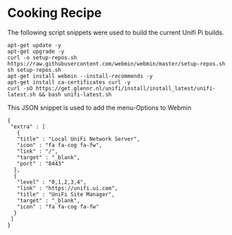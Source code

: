 # Cooking Recipe
The following script snippets were used to build the current Unifi Pi builds.
```
apt-get update -y
apt-get upgrade -y
curl -o setup-repos.sh https://raw.githubusercontent.com/webmin/webmin/master/setup-repos.sh
sh setup-repos.sh
apt-get install webmin --install-recommends -y
apt-get install ca-certificates curl -y
curl -sO https://get.glennr.nl/unifi/install/install_latest/unifi-latest.sh && bash unifi-latest.sh
```
This JSON snippet is used to add the menu-Options to Webmin
```
{
 "extra" : [
   {
   "title" : "Local UniFi Network Server",
   "icon" : "fa fa-cog fa-fw",
   "link" : "/",
   "target" : "_blank",
   "port" : "8443"
  },
  {
   "level" : "0,1,2,3,4",
   "link" : "https://unifi.ui.com",
   "title" : "UniFi Site Manager",
   "target" : "_blank",
   "icon" : "fa fa-cog fa-fw"
  }
 ]
}
```
